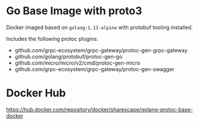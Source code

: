 # Go Base Image with proto3
Docker imaged based on `golang:1.13-alpine` with protobuf tooling installed.

Includes the following protoc plugins: 
 - github.com/grpc-ecosystem/grpc-gateway/protoc-gen-grpc-gateway
 - github.com/golang/protobuf/protoc-gen-go
 - github.com/micro/micro/v2/cmd/protoc-gen-micro
 - github.com/grpc-ecosystem/grpc-gateway/protoc-gen-swagger

# Docker Hub
<https://hub.docker.com/repository/docker/sharescape/golang-protoc-base-docker>
